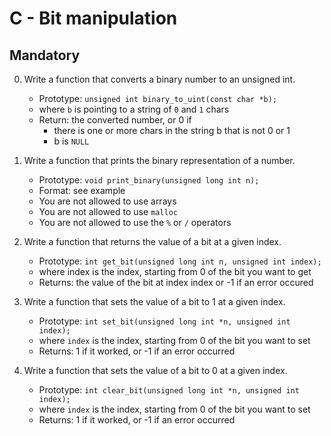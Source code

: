 # C - Bit manipulation

## Mandatory

0. Write a function that converts a binary number to an unsigned int.

	- Prototype: `unsigned int binary_to_uint(const char *b);`
	- where `b` is pointing to a string of `0` and `1` chars
	- Return: the converted number, or 0 if
		- there is one or more chars in the string b that is not 0 or 1
		- b is `NULL`
1. Write a function that prints the binary representation of a number.

	- Prototype: `void print_binary(unsigned long int n);`
	- Format: see example
	- You are not allowed to use arrays
	- You are not allowed to use `malloc`
	- You are not allowed to use the `%` or `/` operators

2. Write a function that returns the value of a bit at a given index.

	- Prototype: `int get_bit(unsigned long int n, unsigned int index);`
	- where index is the index, starting from 0 of the bit you want to get
	- Returns: the value of the bit at index index or -1 if an error occured

3. Write a function that sets the value of a bit to 1 at a given index.

	- Prototype: `int set_bit(unsigned long int *n, unsigned int index);`
	- where `index` is the index, starting from 0 of the bit you want to set
	- Returns: 1 if it worked, or -1 if an error occurred

4. Write a function that sets the value of a bit to 0 at a given index.

	- Prototype: `int clear_bit(unsigned long int *n, unsigned int index);`
	- where `index` is the index, starting from 0 of the bit you want to set
	- Returns: 1 if it worked, or -1 if an error occurred
